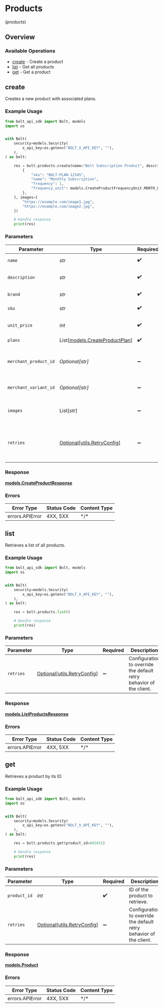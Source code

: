 # Products
(*products*)

## Overview

### Available Operations

* [create](#create) - Create a product
* [list](#list) - Get all products
* [get](#get) - Get a product

## create

Creates a new product with associated plans.

### Example Usage

```python
from bolt_api_sdk import Bolt, models
import os


with Bolt(
    security=models.Security(
        x_api_key=os.getenv("BOLT_X_API_KEY", ""),
    ),
) as bolt:

    res = bolt.products.create(name="Bolt Subscription Product", description="This is a subscription product.", brand="Bolt", sku="BOLT-12345", unit_price=1999, plans=[
        {
            "sku": "BOLT-PLAN-12345",
            "name": "Monthly Subscription",
            "frequency": 1,
            "frequency_unit": models.CreateProductFrequencyUnit.MONTH_LOWER,
        },
    ], images=[
        "https://example.com/image1.jpg",
        "https://example.com/image2.jpg",
    ])

    # Handle response
    print(res)

```

### Parameters

| Parameter                                                              | Type                                                                   | Required                                                               | Description                                                            | Example                                                                |
| ---------------------------------------------------------------------- | ---------------------------------------------------------------------- | ---------------------------------------------------------------------- | ---------------------------------------------------------------------- | ---------------------------------------------------------------------- |
| `name`                                                                 | *str*                                                                  | :heavy_check_mark:                                                     | Name of the product.                                                   | Bolt Subscription Product                                              |
| `description`                                                          | *str*                                                                  | :heavy_check_mark:                                                     | Description of the product.                                            | This is a subscription product.                                        |
| `brand`                                                                | *str*                                                                  | :heavy_check_mark:                                                     | Brand of the product.                                                  | Bolt                                                                   |
| `sku`                                                                  | *str*                                                                  | :heavy_check_mark:                                                     | SKU of the product.                                                    | BOLT-12345                                                             |
| `unit_price`                                                           | *int*                                                                  | :heavy_check_mark:                                                     | Unit price of the product in cents.                                    | 1999                                                                   |
| `plans`                                                                | List[[models.CreateProductPlan](../../models/createproductplan.md)]    | :heavy_check_mark:                                                     | N/A                                                                    |                                                                        |
| `merchant_product_id`                                                  | *Optional[str]*                                                        | :heavy_minus_sign:                                                     | ID for the product; if missing, global plans are created               |                                                                        |
| `merchant_variant_id`                                                  | *Optional[str]*                                                        | :heavy_minus_sign:                                                     | ID for the product variant                                             |                                                                        |
| `images`                                                               | List[*str*]                                                            | :heavy_minus_sign:                                                     | Array of image URLs for the product.                                   | [<br/>"https://example.com/image1.jpg",<br/>"https://example.com/image2.jpg"<br/>] |
| `retries`                                                              | [Optional[utils.RetryConfig]](../../models/utils/retryconfig.md)       | :heavy_minus_sign:                                                     | Configuration to override the default retry behavior of the client.    |                                                                        |

### Response

**[models.CreateProductResponse](../../models/createproductresponse.md)**

### Errors

| Error Type      | Status Code     | Content Type    |
| --------------- | --------------- | --------------- |
| errors.APIError | 4XX, 5XX        | \*/\*           |

## list

Retrieves a list of all products.

### Example Usage

```python
from bolt_api_sdk import Bolt, models
import os


with Bolt(
    security=models.Security(
        x_api_key=os.getenv("BOLT_X_API_KEY", ""),
    ),
) as bolt:

    res = bolt.products.list()

    # Handle response
    print(res)

```

### Parameters

| Parameter                                                           | Type                                                                | Required                                                            | Description                                                         |
| ------------------------------------------------------------------- | ------------------------------------------------------------------- | ------------------------------------------------------------------- | ------------------------------------------------------------------- |
| `retries`                                                           | [Optional[utils.RetryConfig]](../../models/utils/retryconfig.md)    | :heavy_minus_sign:                                                  | Configuration to override the default retry behavior of the client. |

### Response

**[models.ListProductsResponse](../../models/listproductsresponse.md)**

### Errors

| Error Type      | Status Code     | Content Type    |
| --------------- | --------------- | --------------- |
| errors.APIError | 4XX, 5XX        | \*/\*           |

## get

Retrieves a product by its ID.

### Example Usage

```python
from bolt_api_sdk import Bolt, models
import os


with Bolt(
    security=models.Security(
        x_api_key=os.getenv("BOLT_X_API_KEY", ""),
    ),
) as bolt:

    res = bolt.products.get(product_id=681031)

    # Handle response
    print(res)

```

### Parameters

| Parameter                                                           | Type                                                                | Required                                                            | Description                                                         |
| ------------------------------------------------------------------- | ------------------------------------------------------------------- | ------------------------------------------------------------------- | ------------------------------------------------------------------- |
| `product_id`                                                        | *int*                                                               | :heavy_check_mark:                                                  | ID of the product to retrieve.                                      |
| `retries`                                                           | [Optional[utils.RetryConfig]](../../models/utils/retryconfig.md)    | :heavy_minus_sign:                                                  | Configuration to override the default retry behavior of the client. |

### Response

**[models.Product](../../models/product.md)**

### Errors

| Error Type      | Status Code     | Content Type    |
| --------------- | --------------- | --------------- |
| errors.APIError | 4XX, 5XX        | \*/\*           |